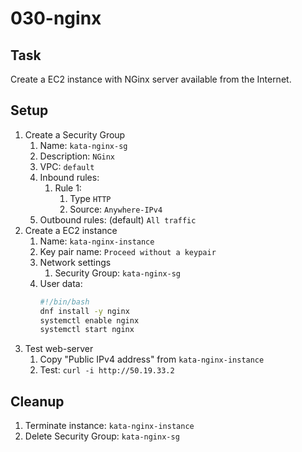 # 030-nginx

## Task
Create a EC2 instance with NGinx server available from the Internet.

## Setup
1. Create a Security Group
	1. Name: `kata-nginx-sg`
	2. Description: `NGinx`
	3. VPC: `default`
	4. Inbound rules:
		1. Rule 1:
			1. Type `HTTP`
			2. Source: `Anywhere-IPv4`
	5. Outbound rules: (default) `All traffic`
2. Create a EC2 instance
    1. Name: `kata-nginx-instance`
    2. Key pair name: `Proceed without a keypair`
    3. Network settings
    	1. Security Group: `kata-nginx-sg`
    4. User data:
        ```bash
        #!/bin/bash
        dnf install -y nginx
        systemctl enable nginx
        systemctl start nginx
        ```
3. Test web-server
    1. Copy "Public IPv4 address" from `kata-nginx-instance`
    2. Test: `curl -i http://50.19.33.2`

## Cleanup
1. Terminate instance: `kata-nginx-instance`
2. Delete Security Group: `kata-nginx-sg`
